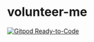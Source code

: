 # volunteer-me

[![Gitpod Ready-to-Code](https://img.shields.io/badge/Gitpod-ready--to--code-blue?logo=gitpod)](https://www.gitpod.io/#https://github.com/ShayanRiyaz/volunteer-me)

